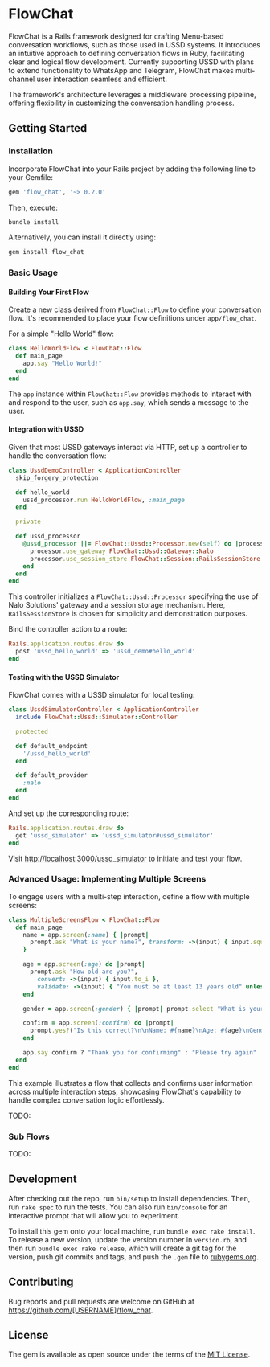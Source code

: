 # FlowChat

FlowChat is a Rails framework designed for crafting Menu-based conversation workflows, such as those used in USSD systems. It introduces an intuitive approach to defining conversation flows in Ruby, facilitating clear and logical flow development. Currently supporting USSD with plans to extend functionality to WhatsApp and Telegram, FlowChat makes multi-channel user interaction seamless and efficient.

The framework's architecture leverages a middleware processing pipeline, offering flexibility in customizing the conversation handling process.

## Getting Started

### Installation

Incorporate FlowChat into your Rails project by adding the following line to your Gemfile:

```ruby
gem 'flow_chat', '~> 0.2.0'
```

Then, execute:

```bash
bundle install
```

Alternatively, you can install it directly using:

```bash
gem install flow_chat
```

### Basic Usage

#### Building Your First Flow

Create a new class derived from `FlowChat::Flow` to define your conversation flow. It's recommended to place your flow definitions under `app/flow_chat`.

For a simple "Hello World" flow:

```ruby
class HelloWorldFlow < FlowChat::Flow
  def main_page
    app.say "Hello World!"
  end
end
```

The `app` instance within `FlowChat::Flow` provides methods to interact with and respond to the user, such as `app.say`, which sends a message to the user.

#### Integration with USSD

Given that most USSD gateways interact via HTTP, set up a controller to handle the conversation flow:

```ruby
class UssdDemoController < ApplicationController
  skip_forgery_protection

  def hello_world
    ussd_processor.run HelloWorldFlow, :main_page
  end

  private

  def ussd_processor
    @ussd_processor ||= FlowChat::Ussd::Processor.new(self) do |processor|
      processor.use_gateway FlowChat::Ussd::Gateway::Nalo
      processor.use_session_store FlowChat::Session::RailsSessionStore
    end
  end
end
```

This controller initializes a `FlowChat::Ussd::Processor` specifying the use of Nalo Solutions' gateway and a session storage mechanism. Here, `RailsSessionStore` is chosen for simplicity and demonstration purposes.

Bind the controller action to a route:

```ruby
Rails.application.routes.draw do
  post 'ussd_hello_world' => 'ussd_demo#hello_world'
end
```

#### Testing with the USSD Simulator

FlowChat comes with a USSD simulator for local testing:

```ruby
class UssdSimulatorController < ApplicationController
  include FlowChat::Ussd::Simulator::Controller

  protected

  def default_endpoint
    '/ussd_hello_world'
  end

  def default_provider
    :nalo
  end
end
```

And set up the corresponding route:

```ruby
Rails.application.routes.draw do
  get 'ussd_simulator' => 'ussd_simulator#ussd_simulator'
end
```

Visit [http://localhost:3000/ussd_simulator](http://localhost:3000/ussd_simulator) to initiate and test your flow.

### Advanced Usage: Implementing Multiple Screens

To engage users with a multi-step interaction, define a flow with multiple screens:

```ruby
class MultipleScreensFlow < FlowChat::Flow
  def main_page
    name = app.screen(:name) { |prompt|
      prompt.ask "What is your name?", transform: ->(input) { input.squish }
    }

    age = app.screen(:age) do |prompt|
      prompt.ask "How old are you?",
        convert: ->(input) { input.to_i },
        validate: ->(input) { "You must be at least 13 years old" unless input >= 13 }
    end

    gender = app.screen(:gender) { |prompt| prompt.select "What is your gender", ["Male", "Female"] }

    confirm = app.screen(:confirm) do |prompt|
      prompt.yes?("Is this correct?\n\nName: #{name}\nAge: #{age}\nGender: #{gender}")
    end

    app.say confirm ? "Thank you for confirming" : "Please try again"
  end
end
```

This example illustrates a flow that collects and confirms user information across multiple interaction steps, showcasing FlowChat's capability to handle complex conversation logic effortlessly.

TODO:

### Sub Flows

TODO:

## Development

After checking out the repo, run `bin/setup` to install dependencies. Then, run `rake spec` to run the tests. You can also run `bin/console` for an interactive prompt that will allow you to experiment.

To install this gem onto your local machine, run `bundle exec rake install`. To release a new version, update the version number in `version.rb`, and then run `bundle exec rake release`, which will create a git tag for the version, push git commits and tags, and push the `.gem` file to [rubygems.org](https://rubygems.org).

## Contributing

Bug reports and pull requests are welcome on GitHub at https://github.com/[USERNAME]/flow_chat.

## License

The gem is available as open source under the terms of the [MIT License](https://opensource.org/licenses/MIT).
